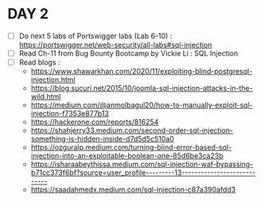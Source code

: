 # DAY 2

* [ ] Do next 5 labs of Portswigger labs (Lab 6-10) : https://portswigger.net/web-security/all-labs#sql-injection
* [ ] Read Ch-11 from Bug Bounty Bootcamp by Vickie Li : SQL Injection
* [ ] Read blogs :
  * https://www.shawarkhan.com/2020/11/exploiting-blind-postgresql-injection.html
  * https://blog.sucuri.net/2015/10/joomla-sql-injection-attacks-in-the-wild.html 
  * https://medium.com/@anmolbagul20/how-to-manually-exploit-sql-injection-f7353e877b13
  * https://hackerone.com/reports/816254
  * https://shahjerry33.medium.com/second-order-sql-injection-something-is-hidden-inside-d7d5d5c510a0
  * https://ozguralp.medium.com/turning-blind-error-based-sql-injection-into-an-exploitable-boolean-one-85d6be3ca23b
  * https://isharaabeythissa.medium.com/sql-injection-waf-bypassing-b71cc373f6bf?source=user_profile---------13----------------------------
  * https://saadahmedx.medium.com/sql-injection-c87a390afdd3
  
